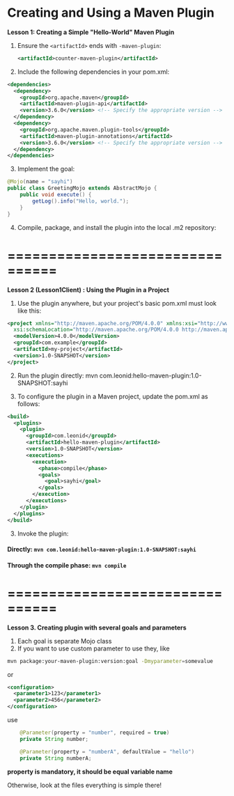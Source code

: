 # Creating and Using a Maven Plugin

**Lesson 1: Creating a Simple "Hello-World" Maven Plugin**

1. Ensure the `<artifactId>` ends with `-maven-plugin`:
   ```xml
   <artifactId>counter-maven-plugin</artifactId>

2. Include the following dependencies in your pom.xml:

```xml
<dependencies>
  <dependency>
    <groupId>org.apache.maven</groupId>
    <artifactId>maven-plugin-api</artifactId>
    <version>3.6.0</version> <!-- Specify the appropriate version -->
  </dependency>
  <dependency>
    <groupId>org.apache.maven.plugin-tools</groupId>
    <artifactId>maven-plugin-annotations</artifactId>
    <version>3.6.0</version> <!-- Specify the appropriate version -->
  </dependency>
</dependencies>
```
3. Implement the goal:

```java
@Mojo(name = "sayhi")
public class GreetingMojo extends AbstractMojo {
    public void execute() {
        getLog().info("Hello, world.");
    }
}
```

4. Compile, package, and install the plugin into the local .m2 repository:

================================
================================

**Lesson 2 (Lesson1Client) : Using the Plugin in a Project**

1. Use the plugin anywhere, but your project's basic pom.xml must look like this:

```xml
<project xmlns="http://maven.apache.org/POM/4.0.0" xmlns:xsi="http://www.w3.org/2001/XMLSchema-instance"
  xsi:schemaLocation="http://maven.apache.org/POM/4.0.0 http://maven.apache.org/xsd/maven-4.0.0.xsd">
  <modelVersion>4.0.0</modelVersion>
  <groupId>com.example</groupId>
  <artifactId>my-project</artifactId>
  <version>1.0-SNAPSHOT</version>
</project>
```
2. Run the plugin 
directly: mvn com.leonid:hello-maven-plugin:1.0-SNAPSHOT:sayhi


3. To configure the plugin in a Maven project, update the pom.xml as follows:


```xml
<build>
  <plugins>
    <plugin>
      <groupId>com.leonid</groupId>
      <artifactId>hello-maven-plugin</artifactId>
      <version>1.0-SNAPSHOT</version>
      <executions>
        <execution>
          <phase>compile</phase>
          <goals>
            <goal>sayhi</goal>
          </goals>
        </execution>
      </executions>
    </plugin>
  </plugins>
</build>
```

3. Invoke the plugin:

#### Directly: ```mvn com.leonid:hello-maven-plugin:1.0-SNAPSHOT:sayhi```
#### Through the compile phase: ```mvn compile```


================================
================================

**Lesson 3. Creating plugin with several goals and parameters**

1. Each goal is separate Mojo class 
2. If you want to use custom parameter to use they, like

```bash
mvn package:your-maven-plugin:version:goal -Dmyparameter=somevalue
```
or 
```xml
<configuration>
  <parameter1>123</parameter1>
  <parameter2>456</parameter2>  
</configuration>
```
use 
```java
    @Parameter(property = "number", required = true)
    private String number;

    @Parameter(property = "numberA", defaultValue = "hello")
    private String numberA;
```
**property is mandatory, it should be equal variable name** 

Otherwise, look at the files everything is simple there!




